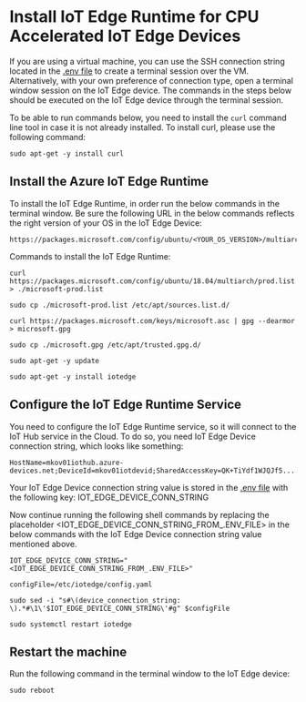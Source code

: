 # Install IoT Edge Runtime for CPU Accelerated IoT Edge Devices
If you are using a virtual machine, you can use the SSH connection string located in the [.env file](.env) to create a terminal session over the VM. Alternatively, with your own preference of connection type, open a terminal window session on the IoT Edge device. The commands in the steps below should be executed on the IoT Edge device through the terminal session.

To be able to run commands below, you need to install the `curl` command line tool in case it is not already installed. To install curl, please use the following command:

```shell
sudo apt-get -y install curl
```

## Install the Azure IoT Edge Runtime

To install the IoT Edge Runtime, in order run the below commands in the terminal window. Be sure the following URL in the below commands reflects the right version of your OS in the IoT Edge Device:  
```
https://packages.microsoft.com/config/ubuntu/<YOUR_OS_VERSION>/multiarch/prod.list
```

Commands to install the IoT Edge Runtime:

```shell
curl https://packages.microsoft.com/config/ubuntu/18.04/multiarch/prod.list > ./microsoft-prod.list

sudo cp ./microsoft-prod.list /etc/apt/sources.list.d/

curl https://packages.microsoft.com/keys/microsoft.asc | gpg --dearmor > microsoft.gpg

sudo cp ./microsoft.gpg /etc/apt/trusted.gpg.d/

sudo apt-get -y update

sudo apt-get -y install iotedge
```

## Configure the IoT Edge Runtime Service
You need to configure the IoT Edge Runtime service, so it will connect to the IoT Hub service in the Cloud. To do so, you need IoT Edge Device connection string, which looks like something:  

```
HostName=mkov01iothub.azure-devices.net;DeviceId=mkov01iotdevid;SharedAccessKey=QK+TiYdf1WJQJf5..........oczt1S634yI=  
```  

Your IoT Edge Device connection string value is stored in the [.env file](.env) with the following key: IOT_EDGE_DEVICE_CONN_STRING   

Now continue running the following shell commands by replacing the placeholder <IOT_EDGE_DEVICE_CONN_STRING_FROM_.ENV_FILE> in the below commands with the IoT Edge Device connection string value mentioned above.

```shell
IOT_EDGE_DEVICE_CONN_STRING="<IOT_EDGE_DEVICE_CONN_STRING_FROM_.ENV_FILE>"

configFile=/etc/iotedge/config.yaml

sudo sed -i "s#\(device_connection_string: \).*#\1\'$IOT_EDGE_DEVICE_CONN_STRING\'#g" $configFile

sudo systemctl restart iotedge
```  

## Restart the machine
Run the following command in the terminal window to the IoT Edge device:

```shell
sudo reboot
```